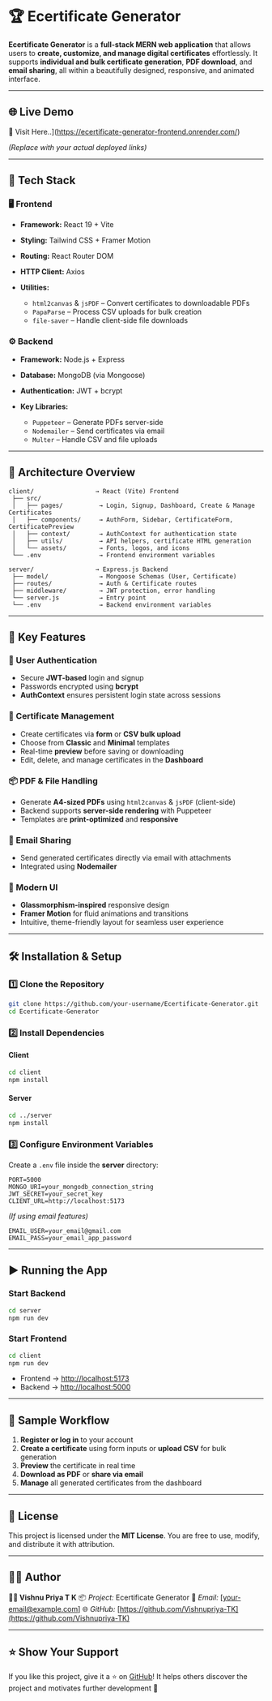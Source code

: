 

# 🏆 Ecertificate Generator

**Ecertificate Generator** is a **full-stack MERN web application** that allows users to **create, customize, and manage digital certificates** effortlessly.
It supports **individual and bulk certificate generation**, **PDF download**, and **email sharing**, all within a beautifully designed, responsive, and animated interface.

---

## 🌐 Live Demo

🚀 Visit Here..](https://ecertificate-generator-frontend.onrender.com/)


*(Replace with your actual deployed links)*

---

## 🚀 Tech Stack

### 🖥️ Frontend

* **Framework:** React 19 + Vite
* **Styling:** Tailwind CSS + Framer Motion
* **Routing:** React Router DOM
* **HTTP Client:** Axios
* **Utilities:**

  * `html2canvas` & `jsPDF` – Convert certificates to downloadable PDFs
  * `PapaParse` – Process CSV uploads for bulk creation
  * `file-saver` – Handle client-side file downloads

### ⚙️ Backend

* **Framework:** Node.js + Express
* **Database:** MongoDB (via Mongoose)
* **Authentication:** JWT + bcrypt
* **Key Libraries:**

  * `Puppeteer` – Generate PDFs server-side
  * `Nodemailer` – Send certificates via email
  * `Multer` – Handle CSV and file uploads

---

## 🧱 Architecture Overview

```
client/                 → React (Vite) Frontend
 ├── src/
 │   ├── pages/          → Login, Signup, Dashboard, Create & Manage Certificates
 │   ├── components/     → AuthForm, Sidebar, CertificateForm, CertificatePreview
 │   ├── context/        → AuthContext for authentication state
 │   ├── utils/          → API helpers, certificate HTML generation
 │   └── assets/         → Fonts, logos, and icons
 └── .env                → Frontend environment variables

server/                 → Express.js Backend
 ├── model/              → Mongoose Schemas (User, Certificate)
 ├── routes/             → Auth & Certificate routes
 ├── middleware/         → JWT protection, error handling
 └── server.js           → Entry point
 └── .env                → Backend environment variables
```

---

## 🧩 Key Features

### 👤 User Authentication

* Secure **JWT-based** login and signup
* Passwords encrypted using **bcrypt**
* **AuthContext** ensures persistent login state across sessions

### 🧾 Certificate Management

* Create certificates via **form** or **CSV bulk upload**
* Choose from **Classic** and **Minimal** templates
* Real-time **preview** before saving or downloading
* Edit, delete, and manage certificates in the **Dashboard**

### 📦 PDF & File Handling

* Generate **A4-sized PDFs** using `html2canvas` & `jsPDF` (client-side)
* Backend supports **server-side rendering** with Puppeteer
* Templates are **print-optimized** and **responsive**

### 📧 Email Sharing

* Send generated certificates directly via email with attachments
* Integrated using **Nodemailer**

### 🎨 Modern UI

* **Glassmorphism-inspired** responsive design
* **Framer Motion** for fluid animations and transitions
* Intuitive, theme-friendly layout for seamless user experience

---

## 🛠️ Installation & Setup

### 1️⃣ Clone the Repository

```bash
git clone https://github.com/your-username/Ecertificate-Generator.git
cd Ecertificate-Generator
```

### 2️⃣ Install Dependencies

#### Client

```bash
cd client
npm install
```

#### Server

```bash
cd ../server
npm install
```

### 3️⃣ Configure Environment Variables

Create a `.env` file inside the **server** directory:

```env
PORT=5000
MONGO_URI=your_mongodb_connection_string
JWT_SECRET=your_secret_key
CLIENT_URL=http://localhost:5173
```

*(If using email features)*

```env
EMAIL_USER=your_email@gmail.com
EMAIL_PASS=your_email_app_password
```

---

## ▶️ Running the App

### Start Backend

```bash
cd server
npm run dev
```

### Start Frontend

```bash
cd client
npm run dev
```

* Frontend → [http://localhost:5173](http://localhost:5173)
* Backend → [http://localhost:5000](http://localhost:5000)

---

## 🧪 Sample Workflow

1. **Register or log in** to your account
2. **Create a certificate** using form inputs or **upload CSV** for bulk generation
3. **Preview** the certificate in real time
4. **Download as PDF** or **share via email**
5. **Manage** all generated certificates from the dashboard

---

## 📜 License

This project is licensed under the **MIT License**.
You are free to use, modify, and distribute it with attribution.

---

## 🧑‍💻 Author

**👩‍💻 Vishnu Priya T K**
📦 *Project:* Ecertificate Generator
📧 *Email:* [[your-email@example.com](mailto:tkvishnupriyacse@gmail.com)]
🌐 *GitHub:* [https://github.com/Vishnupriya-TK](https://github.com/Vishnupriya-TK)

---

## ⭐ Show Your Support

If you like this project, give it a ⭐ on [GitHub](https://github.com/Vishnupriya-TK/Ecertificate-Generator)!
It helps others discover the project and motivates further development 💖
